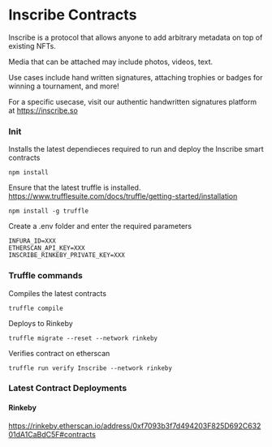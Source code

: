 # Inscribe Contracts

Inscribe is a protocol that allows anyone to add arbitrary metadata on top of existing NFTs.

Media that can be attached may include photos, videos, text.

Use cases include hand written signatures, attaching trophies or badges for winning a tournament, and more!

For a specific usecase, visit our authentic handwritten signatures platform at https://inscribe.so

### Init

Installs the latest dependieces required to run and deploy the Inscribe smart contracts
```
npm install
```

Ensure that the latest truffle is installed. https://www.trufflesuite.com/docs/truffle/getting-started/installation
```
npm install -g truffle
```

Create a .env folder and enter the required parameters
```
INFURA_ID=XXX
ETHERSCAN_API_KEY=XXX
INSCRIBE_RINKEBY_PRIVATE_KEY=XXX
```

### Truffle commands

Compiles the latest contracts
```
truffle compile
```

Deploys to Rinkeby
```
truffle migrate --reset --network rinkeby
```

Verifies contract on etherscan
```
truffle run verify Inscribe --network rinkeby
```

### Latest Contract Deployments

#### Rinkeby
https://rinkeby.etherscan.io/address/0xf7093b3f7d494203F825D692C63201dA1CaBdC5F#contracts